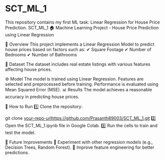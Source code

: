 # SCT_ML_1
This repository contains my first ML task: Linear Regression for House Price Prediction.
SCT_ML_1 🏠
Machine Learning Project - House Price Prediction using Linear Regression

📌 Overview
This project implements a Linear Regression Model to predict house prices based on factors such as:
✔ Square Footage
✔ Number of Bedrooms
✔ Number of Bathrooms

📂 Dataset
The dataset includes real estate listings with various features affecting house prices.

⚙️ Model
The model is trained using Linear Regression.
Features are selected and preprocessed before training.
Performance is evaluated using Mean Squared Error (MSE).
📊 Results
The model achieves a reasonable accuracy in predicting house prices.

🚀 How to Run
1️⃣ Clone the repository:

git clone <your-repo-urlhttps://github.com/Prasanth89003/SCT_ML_1.git>
2️⃣ Open the SCT_ML_1.ipynb file in Google Colab.
3️⃣ Run the cells to train and test the model.

📌 Future Improvements
🔹 Experiment with other regression models (e.g., Decision Trees, Random Forest).
🔹 Improve feature engineering for better predictions.
